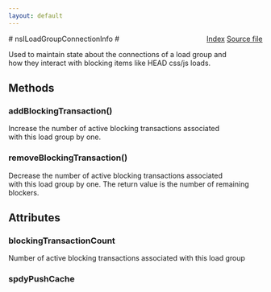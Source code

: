 ```yaml
---
layout: default
---
```

<div class='links' style='float:right'><a href="../index.html">Index</a>
<a href="http://dxr.mozilla.org/mozilla-central/source/netwerk/base/public/nsILoadGroup.idl">Source file</a>
</div>
# nsILoadGroupConnectionInfo #
  
Used to maintain state about the connections of a load group and  
how they interact with blocking items like HEAD css/js loads.  
  

## Methods ##

### addBlockingTransaction() ###
  
Increase the number of active blocking transactions associated  
with this load group by one.  
  

### removeBlockingTransaction() ###
  
Decrease the number of active blocking transactions associated  
with this load group by one. The return value is the number of remaining  
blockers.  
  

## Attributes ##

### blockingTransactionCount ###
  
Number of active blocking transactions associated with this load group  
  

### spdyPushCache ###
